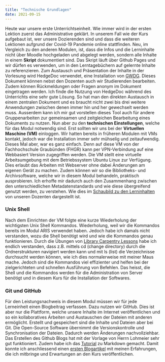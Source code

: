 ```yaml
---
title: "Technische Grundlagen"
date: 2021-09-15
---
```


Heute war unsere erste Unterrichtseinheit. Wie immer wird in der ersten Lektion zuerst das Administrative geklärt. In unserem Fall wie der Kurs aufgebaut ist, wer unsere Dozierenden sind und dass die weiteren Lektionen aufgrund der Covid-19 Pandemie online stattfinden. Neu, im Vergleich zu den anderen Modulen, ist, dass die Infos und die Lerninhalte nicht über Moodle hochgeladen und abgelegt werden, sondern alle Inhalte in einem **Skript** dokumentiert sind. Das Skript läuft über Github Pages und wir dürfen es verwenden, um in den Lerntagebüchern auf gelernte Inhalte zu referenzieren.
Zum Austausch und Präsentation der Inhalte in der Vorlesung wird HedgeDoc verwendet, eine Installation von [GWDG](https://pad.gwdg.de/). Dieses Dokument können nebst den Dozenten auch wir Studierenden bearbeiten. Zudem können Rückmeldungen oder Fragen anonym im Dokument eingetragen werden. Ich finde die Nutzung von HedgeDoc während des Unterrichts eine sehr gute Lösung. So hat man den direkten Austausch in einem zentralen Dokument und es braucht nicht zwei bis drei weitere Anwendungen zwischen denen immer hin und her gewechselt werden muss. Ausserdem kann ich mir gut vorstellen dieses Tool auch für andere Gruppenarbeiten zur gemeinsamen und zeitgleichen Bearbeitung eines Dokuments zu nutzen.
Nun aber zu den **technischen Einstellungen**, welche für das Modul notwendig sind. Erst sollten wir uns bei der **Virtuellen Maschine (VM)** einloggen. Wir hatten bereits in früheren Modulen mit VMs kontakt, jedoch war die Installation immer sehr mühselig und zeitaufwendig. Dieses Mal aber, war es ganz einfach. Denn auf diese VM von der Fachhochschule Graubünden (FHGR) kann per VPN-Verbindung auf eine Webbasiert Version zugegriffen werden. Die VM stellt eine virtuelle Arbeitsumgebung mit dem Betriebssystem Ubuntu Linux zur Verfügung. Dies erlaubt das Arbeiten mit Webserver ohne dabei Änderungen am eigenen Gerät zu machen. Zudem können wir so die Bibliotheks- und Archivsoftware, welche wir in diesem Modul behandeln, praktisch ausprobieren. Ich erhoffe mir dadurch auch den Zusammenhang zwischen den unterschiedlichen Metadatenstandards und wie diese übergreifend genutzt werden, zu verstehen. Wie dies im [Schaubild zu den Lerninhalten]( https://bain.felixlohmeier.de/#/01_technische-grundlagen) von unseren Dozenten dargestellt ist. 

### Unix Shell
Nach dem Einrichten der VM folgte eine kurze Wiederholung der wichtigsten Unix Shell Kommandos. Wiederholung, weil wir die Kommandos bereits im Modul ARIS verwendet haben. Jedoch habe ich damals nicht verstanden, wozu die Shell benötigt wird und wie die Kommandos genau funktionieren. Durch die Übungen von [Library Carpentry Lessons](https://librarycarpentry.org/lc-shell/02-navigating-the-filesystem/index.html) habe ich endlich verstanden, dass z.B. mittels cd (change directory) durch die Ordnerstrukturen navigiert werden kann und mit ls (list) die Verzeichnisse durchsucht werden können, wie ich dies normalerweise mit meiner Maus mache. Jedoch sind die Kommandos viel effizienter und helfen bei der zielgerichteten und schnellen Ausführung von Befehlen. Das heisst, die Shell und die Kommandos werden für die Administration von Server benötigt und in diesem Kurs für die Installation der Softwares. 

### Git und GitHub 
Für den Leistungsnachweis in diesem Modul müssen wir für jede Lerneinheit einen Blogbeitrag verfassen. Dazu nutzen wir GitHub. Dies ist aber nur die Plattform, welche unsere Inhalte im Internet veröffentlichen und so ein kollaboratives Arbeiten und Austauschen der Dateien mit anderen ermöglicht. Erstellt und gespeichert sind die Inhalte und Dateien aber bei Git. Die Open-Source Software übernimmt die Versionskontrolle und Synchronisation der Dateien. Dadurch werden Änderungen nachvollziehbar. 
Das Erstellen des Github Blogs hat mit der Vorlage von Herrn Lohmeier sehr gut funktioniert. Zudem habe ich das [Tutorial](https://www.markdowntutorial.com/) zu Markdown gemacht. Damit konnte ich anschliessend einen [ersten Blogartikel](https://stutzmarion.github.io/Lerntagebuch_BAIN/2021/09/15/einfuehrung.html)  mit meinen Erfahrungen, die ich mitbringe und Erwartungen an den Kurs veröffentlichen. 

